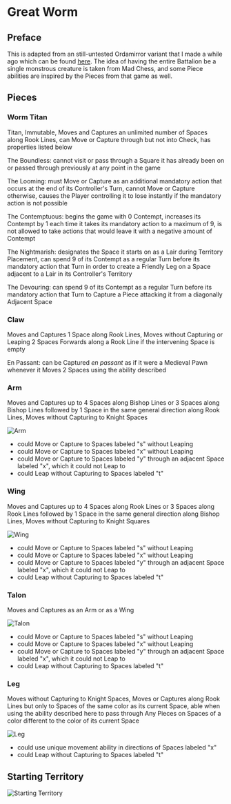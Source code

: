 # Great Worm
## Preface
This is adapted from an still-untested Ordamirror variant that I made a while ago which can be found [here](https://praseodymiumspike.neocities.org/Snake_in_Ordamirror). The idea of having the entire Battalion be a single monstrous creature is taken from Mad Chess, and some Piece abilities are inspired by the Pieces from that game as well.
## Pieces
### Worm Titan
Titan, Immutable, Moves and Captures an unlimited number of Spaces along Rook Lines, can Move or Capture through but not into Check, has properties listed below

The Boundless: cannot visit or pass through a Square it has already been on or passed through previously at any point in the game

The Looming: must Move or Capture as an additional mandatory action that occurs at the end of its Controller's Turn, cannot Move or Capture otherwise, causes the Player controlling it to lose instantly if the mandatory action is not possible

The Contemptuous: begins the game with 0 Contempt, increases its Contempt by 1 each time it takes its mandatory action to a maximum of 9, is not allowed to take actions that would leave it with a negative amount of Contempt

The Nightmarish: designates the Space it starts on as a Lair during Territory Placement, can spend 9 of its Contempt as a regular Turn before its mandatory action that Turn in order to create a Friendly Leg on a Space adjacent to a Lair in its Controller's Territory

The Devouring: can spend 9 of its Contempt as a regular Turn before its mandatory action that Turn to Capture a Piece attacking it from a diagonally Adjacent Space 
### Claw
Moves and Captures 1 Space along Rook Lines, Moves without Capturing or Leaping 2 Spaces Forwards along a Rook Line if the intervening Space is empty

En Passant: can be Captured *en passant* as if it were a Medieval Pawn whenever it Moves 2 Spaces using the ability described
### Arm
Moves and Captures up to 4 Spaces along Bishop Lines or 3 Spaces along Bishop Lines followed by 1 Space in the same general direction along Rook Lines, Moves without Capturing to Knight Spaces

![Arm](https://github.com/user-attachments/assets/09943902-4d4a-49b8-99f9-05cd79095f47)
* could Move or Capture to Spaces labeled "s" without Leaping
* could Move or Capture to Spaces labeled "x" without Leaping
* could Move or Capture to Spaces labeled "y" through an adjacent Space labeled "x", which it could not Leap to
* could Leap without Capturing to Spaces labeled "t"
### Wing
Moves and Captures up to 4 Spaces along Rook Lines or 3 Spaces along Rook Lines followed by 1 Space in the same general direction along Bishop Lines, Moves without Capturing to Knight Squares

![Wing](https://github.com/user-attachments/assets/04b0dac3-e361-46a6-9155-6e3ea0f1afdd)
* could Move or Capture to Spaces labeled "s" without Leaping
* could Move or Capture to Spaces labeled "x" without Leaping
* could Move or Capture to Spaces labeled "y" through an adjacent Space labeled "x", which it could not Leap to
* could Leap without Capturing to Spaces labeled "t"
### Talon
Moves and Captures as an Arm or as a Wing

![Talon](https://github.com/user-attachments/assets/a454a3f9-2743-4d33-90f8-9fc14a4c1872)
* could Move or Capture to Spaces labeled "s" without Leaping
* could Move or Capture to Spaces labeled "x" without Leaping
* could Move or Capture to Spaces labeled "y" through an adjacent Space labeled "x", which it could not Leap to
* could Leap without Capturing to Spaces labeled "t"
### Leg
Moves without Capturing to Knight Spaces, Moves or Captures along Rook Lines but only to Spaces of the same color as its current Space, able when using the ability described here to pass through Any Pieces on Spaces of a color different to the color of its current Space

![Leg](https://github.com/user-attachments/assets/1a0eca23-8fe0-47af-9def-d4fd6aae7306)
* could use unique movement ability in directions of Spaces labeled "x"
* could Leap without Capturing to Spaces labeled "t"
## Starting Territory
![Starting Territory](https://github.com/user-attachments/assets/428c8dca-114d-4cbe-9b5f-7137d0925c1b)
